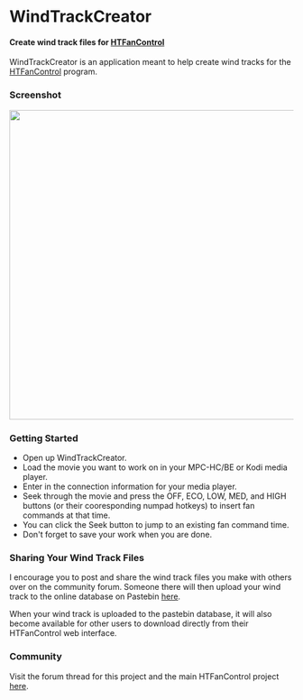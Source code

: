 # WindTrackCreator
#### Create wind track files for [HTFanControl](https://github.com/nicko88/HTFanControl)

WindTrackCreator is an application meant to help create wind tracks for the [HTFanControl](https://github.com/nicko88/HTFanControl) program.

### Screenshot

<img src="https://user-images.githubusercontent.com/1866075/87112941-c6f01e80-c232-11ea-91e8-38a30c1317b1.png" width="549px" />

### Getting Started

* Open up WindTrackCreator.
* Load the movie you want to work on in your MPC-HC/BE or Kodi media player.
* Enter in the connection information for your media player.
* Seek through the movie and press the OFF, ECO, LOW, MED, and HIGH buttons (or their cooresponding numpad hotkeys) to insert fan commands at that time.
* You can click the Seek button to jump to an existing fan command time.
* Don't forget to save your work when you are done.

### Sharing Your Wind Track Files

I encourage you to post and share the wind track files you make with others over on the community forum.  Someone there will then upload your wind track to the online database on Pastebin [here](https://pastebin.com/u/SOWK).

When your wind track is uploaded to the pastebin database, it will also become available for other users to download directly from their HTFanControl web interface.

### Community

Visit the forum thread for this project and the main HTFanControl project [here](https://www.avsforum.com/forum/28-tweaks-do-yourself/3152346-4d-theater-wind-effect-diy-home-theater-project.html).
